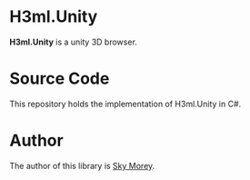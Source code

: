 # H3ml.Unity

**H3ml.Unity** is a unity 3D browser.

# Source Code

This repository holds the implementation of H3ml.Unity in C#.

# Author

The author of this library is [Sky Morey](https://www.linkedin.com/in/sky-morey/).
